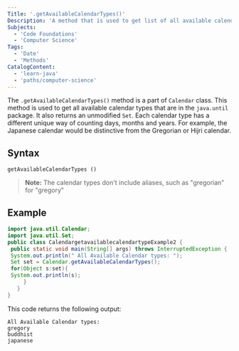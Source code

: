 ```yaml
---
Title: '.getAvailableCalendarTypes()'
Description: 'A method that is used to get list of all available calendar types in Java. With the combination of the Calendar() method, getAvailableCalendarTypes() informs you about the many ways of measuring time.'
Subjects:
  - 'Code Foundations'
  - 'Computer Science'
Tags:
  - 'Date'
  - 'Methods'
CatalogContent:
  - 'learn-java'
  - 'paths/computer-science'
---
```


The `.getAvailableCalendarTypes()` method is a part of `Calendar` class. This method is used to get all available calendar types that are in the `java.until` package. It also  returns an unmodified `Set`. Each calendar type has a different unique way of counting days, months and years. For example, the Japanese calendar would be distinctive from the Gregorian or Hijri calendar.


## Syntax
```pseudo
getAvailableCalendarTypes ()
```
> **Note:** The calendar types don't include aliases, such as "gregorian" for "gregory"

## Example


 ```java
import java.util.Calendar;  
import java.util.Set;  
public class CalendargetavailablecalendartypeExample2 {  
  public static void main(String[] args) throws InterruptedException {  
  System.out.println(" All Available Calendar types: ");  
  Set set = Calendar.getAvailableCalendarTypes();  
  for(Object s:set){  
  System.out.println(s);  
      }                     
    }  
}  
```

This code returns the following output:

```shell
All Available Calendar types: 
gregory
buddhist
japanese
```
